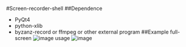 #Screen-recorder-shell
##Dependence
+ PyQt4
+ python-xlib
+ byzanz-record or ffmpeg or other external program 
##Example
full-screen
![image](https://github.com/OuyangQianba/screen-recorder/blob/master/recorded/fullscreen.gif)
usage
![image](https://github.com/OuyangQianba/screen-recorder/blob/master/recorded/usage.gif)